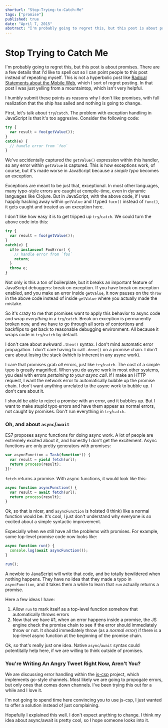 ```yaml
---
shorturl: "Stop-Trying-to-Catch-Me"
tags: ["promise"]
published: true
date: "April 7, 2015"
abstract: "I'm probably going to regret this, but this post is about promises. There are a few details that I'd like to spell out so I can point people to this post instead of repeating myself. Here are a few reasons why I don't like promises."
---
```


# Stop Trying to Catch Me

I'm probably going to regret this, but this post is about promises. There are a few details that I'd like to spell out so I can point people to this post instead of repeating myself. This is not a hyperbolic post like [Radical Statements about the Mobile Web](http://jlongster.com/Radical-Statements-about-the-Mobile-Web), which I sort of regret posting. In that post I was just yelling from a mountaintop, which isn't very helpful.

I humbly submit these points as reasons why I don't like promises, with full realization that the ship has sailed and nothing is going to change.

First, let's talk about `try`/`catch`. The problem with exception handling in JavaScript is that it's too aggresive. Consider the following code:

```js
try {
  var result = foo(getValue());
}
catch(e) {
  // handle error from `foo`  
}
```

We've accidentally captured the `getValue()` expression within this handler, so any error within `getValue` is captured. This is how exceptions work, of course, but it's made worse in JavaScript because a *simple typo* becomes an exception.

Exceptions are meant to be just that, exceptional. In most other languages, many typo-style errors are caught at compile-time, even in dynamic languages like Clojure. But in JavaScript, with the above code, if I was happily hacking away within `getValue` and I typed `fucn()` instead of `func()`, it gets caught and treated as an exception here.

I don't like how easy it is to get tripped up `try`/`catch`. We could turn the above code into this:

```js
try {
  var result = foo(getValue());
}
catch(e) {
  if(e instanceof FooError) {
    // handle error from `foo`
    return;
  }
  throw e;
}
```

Not only is this a ton of boilerplate, but it breaks an important feature of JavaScript debuggers: break on exception. If you have break on exception enabled, and you make an error inside `getValue`, it now pauses on the `throw` in the above code instead of inside `getValue` where you actually made the mistake.

So it's crazy to me that promises want to apply this behavior to async code and wrap *everything* in a `try`/`catch`. Break on exception is permanently broken now, and we have to go through all sorts of contortions and backflips to get back to reasonable debugging environment. All because it wraps code in `try`/`catch` by default.

I don't care about awkward `.then()` syntax. I don't mind automatic error propagation. I don't care having to call `.done()` on a promise chain. I don't care about losing the stack (which is inherent in any async work).

I care that promises grab *all* errors, just like `try`/`catch`. The cost of a simple typo is greatly magnified. When you do async work in most other systems, you deal with errors *pertaining to your async call*. If I make an HTTP request, I want the network error to automatically bubble up the promise chain. I don't want anything unrelated to the async work to bubble up. I don't care about it.

I should be able to reject a promise with an error, and it bubbles up. But I want to make stupid typo errors and have them appear as normal errors, not caught by promises. Don't run everything in `try`/`catch`.

### Oh, and about `async`/`await`

ES7 proposes async functions for doing async work. A lot of people are extremely excited about it, and honestly I don't get the excitement. Async functions are only pretty generators with promises:

```js
var asyncFunction = Task(function*() {
  var result = yield fetch(url);
  return process(result);
}):
```

`fetch` returns a promise. With async functions, it would look like this:

```js
async function asyncFunction() {
  var result = await fetch(url);
  return process(result);
}
```

Ok, so that is nicer, and `asyncFunction` is hoisted (I think) like a normal function would be. It's cool, I just don't understand why everyone is *so* excited about a simple syntactic improvement.

Especially when we still have all the problems with promises. For example, some top-level promise code now looks like:

```js
async function run() {
  console.log(await asyncFunction());
}

run();
```

A newbie to JavaScript will write that code, and be totally bewildered when nothing happens. They have no idea that they made a typo in `asyncFunction`, and it takes them a while to learn that `run` actually returns a promise.

Here a few ideas I have:

1. Allow `run` to mark itself as a top-level function somehow that automatically throws errors
2. Now that we have #1, when an error happens inside a promise, the JS engine check the promise chain to see if the error should immediately throw or not. It should immediately throw (as a *normal error*) if there is a top-level async function at the beginning of the promise chain.

Ok, so that's really just one idea. Native `async`/`await` syntax could potentitally help here, if we are willing to think outside of promises.

### You're Writing An Angry Tweet Right Now, Aren't You?

We are discussing error handling within the [js-csp](https://github.com/ubolonton/js-csp) project, which implements go-style channels. Most likely we are going to propogate errors, but only ones that comes down channels. I've been trying this out for a while and I love it.

I'm not going to spend time here convincing you to use js-csp, I just wanted to offer a solution instead of just complaining.

Hopefully I explained this well. I don't expect anything to change. I think my idea about async/await is pretty cool, so I hope someone looks into it.
